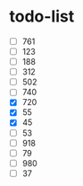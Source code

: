 # todo-list

- [ ] 761
- [ ] 123
- [ ] 188
- [ ] 312
- [ ] 502
- [ ] 740
- [x] 720
- [x] 55
- [x] 45
- [ ] 53
- [ ] 918
- [ ] 79
- [ ] 980
- [ ] 37
